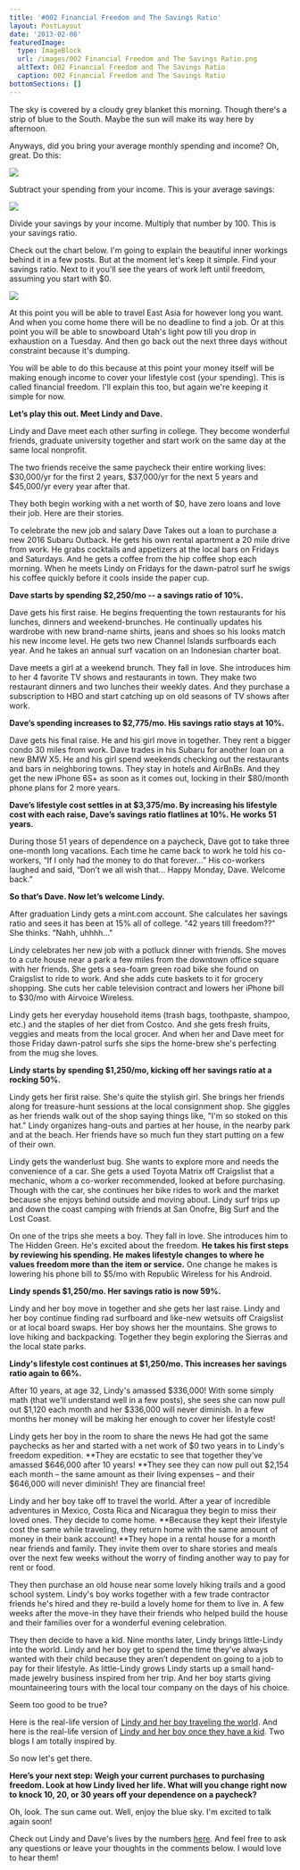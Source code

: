 ```yaml
---
title: '#002 Financial Freedom and The Savings Ratio'
layout: PostLayout
date: '2013-02-08'
featuredImage:
  type: ImageBlock
  url: /images/002 Financial Freedom and The Savings Ratio.png
  altText: 002 Financial Freedom and The Savings Ratio
  caption: 002 Financial Freedom and The Savings Ratio
bottomSections: []
---
```

The sky is covered by a cloudy grey blanket this morning. Though there's a strip of blue to the South. Maybe the sun will make its way here by afternoon.

Anyways, did you bring your average monthly spending and income? Oh, great. Do this:

![](/images/how%20to%20calculate%20your%20net%20income-3990c4a0.png)

Subtract your spending from your income. This is your average savings:

![](/images/how%20to%20calculate%20your%20savings%20ratio.png)

Divide your savings by your income. Multiply that number by 100. This is your savings ratio.

Check out the chart below. I'm going to explain the beautiful inner workings behind it in a few posts. But at the moment let's keep it simple. Find your savings ratio. Next to it you'll see the years of work left until freedom, assuming you start with $0.

![](/images/savings-ratio-chart.png)

At this point you will be able to travel East Asia for however long you want. And when you come home there will be no deadline to find a job. Or at this point you will be able to snowboard Utah's light pow till you drop in exhaustion on a Tuesday. And then go back out the next three days without constraint because it's dumping.

You will be able to do this because at this point your money itself will be making enough income to cover your lifestyle cost (your spending). This is called financial freedom. I'll explain this too, but again we're keeping it simple for now.

**Let’s play this out. Meet Lindy and Dave.**

Lindy and Dave meet each other surfing in college. They become wonderful friends, graduate university together and start work on the same day at the same local nonprofit.

The two friends receive the same paycheck their entire working lives: $30,000/yr for the first 2 years, $37,000/yr for the next 5 years and $45,000/yr every year after that.

They both begin working with a net worth of $0, have zero loans and love their job. Here are their stories.

To celebrate the new job and salary Dave Takes out a loan to purchase a new 2016 Subaru Outback. He gets his own rental apartment a 20 mile drive from work. He grabs cocktails and appetizers at the local bars on Fridays and Saturdays. And he gets a coffee from the hip coffee shop each morning. When he meets Lindy on Fridays for the dawn-patrol surf he swigs his coffee quickly before it cools inside the paper cup.

**Dave starts by spending $2,250/mo -- a savings ratio of 10%.**

Dave gets his first raise. He begins frequenting the town restaurants for his lunches, dinners and weekend-brunches. He continually updates his wardrobe with new brand-name shirts, jeans and shoes so his looks match his new income level. He gets two new Channel Islands surfboards each year. And he takes an annual surf vacation on an Indonesian charter boat.

Dave meets a girl at a weekend brunch. They fall in love. She introduces him to her 4 favorite TV shows and restaurants in town. They make two restaurant dinners and two lunches their weekly dates. And they purchase a subscription to HBO and start catching up on old seasons of TV shows after work.

**Dave’s spending increases to $2,775/mo. His savings ratio stays at 10%.**

Dave gets his final raise. He and his girl move in together. They rent a bigger condo 30 miles from work. Dave trades in his Subaru for another loan on a new BMW X5. He and his girl spend weekends checking out the restaurants and bars in neighboring towns. They stay in hotels and AirBnBs. And they get the new iPhone 6S+ as soon as it comes out, locking in their $80/month phone plans for 2 more years.

**Dave’s lifestyle cost settles in at $3,375/mo. By increasing his lifestyle cost with each raise, Dave’s savings ratio flatlines at 10%. He works 51 years.**

During those 51 years of dependence on a paycheck, Dave got to take three one-month long vacations. Each time he came back to work he told his co-workers, “If I only had the money to do that forever...” His co-workers laughed and said, “Don’t we all wish that… Happy Monday, Dave. Welcome back.”

**So that’s Dave. Now let’s welcome Lindy.**

After graduation Lindy gets a mint.com account. She calculates her savings ratio and sees it has been at 15% all of college. "42 years till freedom??" She thinks. "Nahh, uhhhh..."

Lindy celebrates her new job with a potluck dinner with friends. She moves to a cute house near a park a few miles from the downtown office square with her friends. She gets a sea-foam green road bike she found on Craigslist to ride to work. And she adds cute baskets to it for grocery shopping. She cuts her cable television contract and lowers her iPhone bill to $30/mo with Airvoice Wireless.

Lindy gets her everyday household items (trash bags, toothpaste, shampoo, etc.) and the staples of her diet from Costco. And she gets fresh fruits, veggies and meats from the local grocer. And when her and Dave meet for those Friday dawn-patrol surfs she sips the home-brew she's perfecting from the mug she loves.

**Lindy starts by spending $1,250/mo, kicking off her savings ratio at a rocking 50%.**

Lindy gets her first raise. She's quite the stylish girl. She brings her friends along for treasure-hunt sessions at the local consignment shop. She giggles as her friends walk out of the shop saying things like, "I'm so stoked on this hat." Lindy organizes hang-outs and parties at her house, in the nearby park and at the beach. Her friends have so much fun they start putting on a few of their own.

Lindy gets the wanderlust bug. She wants to explore more and needs the convenience of a car. She gets a used Toyota Matrix off Craigslist that a mechanic, whom a co-worker recommended, looked at before purchasing. Though with the car, she continues her bike rides to work and the market because she enjoys behind outside and moving about. Lindy surf trips up and down the coast camping with friends at San Onofre, Big Surf and the Lost Coast.

On one of the trips she meets a boy. They fall in love. She introduces him to The Hidden Green. He's excited about the freedom. **He takes his first steps by reviewing his spending. He makes lifestyle changes to where he values freedom more than the item or service.** One change he makes is lowering his phone bill to $5/mo with Republic Wireless for his Android.

**Lindy spends $1,250/mo. Her savings ratio is now 59%.**

Lindy and her boy move in together and she gets her last raise. Lindy and her boy continue finding rad surfboard and like-new wetsuits off Craigslist or at local board swaps. Her boy shows her the mountains. She grows to love hiking and backpacking. Together they begin exploring the Sierras and the local state parks.

**Lindy's lifestyle cost continues at $1,250/mo. This increases her savings ratio again to 66%.**

After 10 years, at age 32, Lindy's amassed $336,000! With some simply math (that we'll understand well in a few posts), she sees she can now pull out $1,120 each month and her $336,000 will never diminish. In a few months her money will be making her enough to cover her lifestyle cost!

Lindy gets her boy in the room to share the news He had got the same paychecks as her and started with a net work of $0 two years in to Lindy's freedom expedition. **They are ecstatic to see that together they’ve amassed $646,000 after 10 years! **They see they can now pull out $2,154 each month – the same amount as their living expenses – and their $646,000 will never diminish! They are financial free!

Lindy and her boy take off to travel the world. After a year of incredible adventures in Mexico, Costa Rica and Nicaragua they begin to miss their loved ones. They decide to come home. **Because they kept their lifestyle cost the same while traveling, they return home with the same amount of money in their bank account! **They hope in a rental house for a month near friends and family. They invite them over to share stories and meals over the next few weeks without the worry of finding another way to pay for rent or food.

They then purchase an old house near some lovely hiking trails and a good school system. Lindy's boy works together with a few trade contractor friends he's hired and they re-build a lovely home for them to live in. A few weeks after the move-in they have their friends who helped build the house and their families over for a wonderful evening celebration.

They then decide to have a kid. Nine months later, Lindy brings little-Lindy into the world. Lindy and her boy get to spend the time they’ve always wanted with their child because they aren’t dependent on going to a job to pay for their lifestyle. As little-Lindy grows Lindy starts up a small hand-made jewelry business inspired from her trip. And her boy starts giving mountaineering tours with the local tour company on the days of his choice.

Seem too good to be true?

Here is the real-life version of [Lindy and her boy traveling the world](http://freedomwithbruno.com/financial-independence/). And here is the real-life version of [Lindy and her boy once they have a kid](http://www.mrmoneymustache.com/2013/02/22/getting-rich-from-zero-to-hero-in-one-blog-post/). Two blogs I am totally inspired by.

So now let's get there.  

**Here’s your next step: Weigh your current purchases to purchasing freedom. Look at how Lindy lived her life. What will you change right now to knock 10, 20, or 30 years off your dependence on a paycheck?**

Oh, look. The sun came out. Well, enjoy the blue sky. I'm excited to talk again soon!

Check out Lindy and Dave's lives by the numbers [here](https://docs.google.com/spreadsheets/d/1YW3-K4mYQK0xEt1UUEmpUFnhk-DqeoJz7MvCl4Idpc4/edit#gid=0). And feel free to ask any questions or leave your thoughts in the comments below. I would love to hear them!
